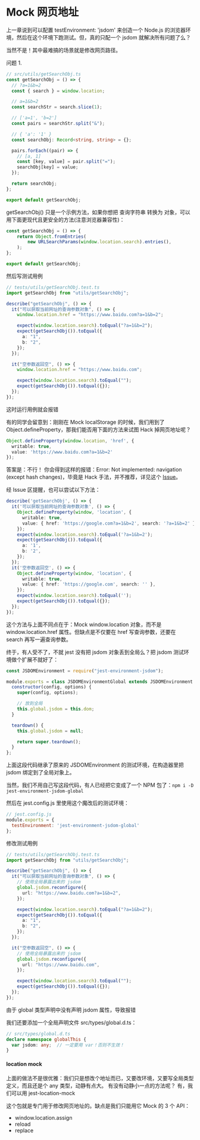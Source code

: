 # Mock 网页地址

上一章说到可以配置 testEnvironment: 'jsdom' 来创造一个 Node.js 的浏览器环境，然后在这个环境下跑测试。但，真的只配一个 jsdom 就解决所有问题了么？

当然不是！其中最难搞的场景就是修改网页路径。

问题 1. 

```ts 
// src/utils/getSearchObj.ts
const getSearchObj = () => {
  // ?a=1&b=2
  const { search } = window.location;

  // a=1&b=2
  const searchStr = search.slice(1);

  // ['a=1', 'b=2']
  const pairs = searchStr.split("&");

  // { 'a': '1' }
  const searchObj: Record<string, string> = {};

  pairs.forEach((pair) => {
    // [a, 1]
    const [key, value] = pair.split("=");
    searchObj[key] = value;
  });

  return searchObj;
};

export default getSearchObj;
```

getSearchObj() 只是一个示例方法，如果你想把 查询字符串 转换为 对象，可以用下面更现代且更安全的方法(注意浏览器兼容性)：

```ts 
const getSearchObj = () => {
    return Object.fromEntries(
        new URLSearchParams(window.location.search).entries(),
    );
};

export default getSearchObj;
```

然后写测试用例 

```ts 
// tests/utils/getSearchObj.test.ts
import getSearchObj from "utils/getSearchObj";

describe("getSearchObj", () => {
  it("可以获取当前网址的查询参数对象", () => {
    window.location.href = "https://www.baidu.com?a=1&b=2";

    expect(window.location.search).toEqual("?a=1&b=2");
    expect(getSearchObj()).toEqual({
      a: "1",
      b: "2",
    });
  });

  it("空参数返回空", () => {
    window.location.href = "https://www.baidu.com";

    expect(window.location.search).toEqual("");
    expect(getSearchObj()).toEqual({});
  });
});
```

这时运行用例就会报错

有的同学会留意到：刚刚在 Mock localStorage 的时候，我们用到了 Object.defineProperty，那我们能否用下面的方法来试图 Hack 掉网页地址呢？

```ts 
Object.defineProperty(window.location, 'href', {
  writable: true,
  value: 'https://www.baidu.com?a=1&b=2'
});
```

答案是：不行！ 你会得到这样的报错：Error: Not implemented: navigation (except hash changes)，毕竟是 Hack 手法，并不推荐，详见这个 [Issue](https://github.com/jestjs/jest/issues/890#issuecomment-501260238)。

经 Issue 区提醒，也可以尝试以下方法：

```ts 
describe('getSearchObj', () => {
  it('可以获取当前网址的查询参数对象', () => {
    Object.defineProperty(window, 'location', {
      writable: true,
      value: { href: 'https://google.com?a=1&b=2', search: '?a=1&b=2' },
    });
    expect(window.location.search).toEqual('?a=1&b=2');
    expect(getSearchObj()).toEqual({
      a: '1',
      b: '2',
    });
  });
  it('空参数返回空', () => {
    Object.defineProperty(window, 'location', {
      writable: true,
      value: { href: 'https://google.com', search: '' },
    });
    expect(window.location.search).toEqual('');
    expect(getSearchObj()).toEqual({});
  });
});

```

这个方法与上面不同点在于：Mock window.location 对象，而不是 window.location.href 属性。但缺点是不仅要在 href 写查询参数，还要在 search 再写一遍查询参数。

终于，有人受不了，不就 jest 没有把 jsdom 对象丢到全局么？把 jsdom 测试环境做个扩展不就好了：

```js 
const JSDOMEnvironment = require("jest-environment-jsdom");

module.exports = class JSDOMEnvironmentGlobal extends JSDOMEnvironment {
  constructor(config, options) {
    super(config, options);

    // 放到全局
    this.global.jsdom = this.dom;
  }

  teardown() {
    this.global.jsdom = null;

    return super.teardown();
  }
};
```
上面这段代码继承了原来的 JSDOMEnvironment 的测试环境，在构造器里把 jsdom 绑定到了全局对象上。

当然，我们不用自己写这段代码，有人已经把它变成了一个 NPM 包了：`npm i -D jest-environment-jsdom-global `

然后在 jest.config.js 里使用这个魔改后的测试环境：

```js 
// jest.config.js
module.exports = {
  testEnvironment: 'jest-environment-jsdom-global'
};
```

修改测试用例

```ts 
// tests/utils/getSearchObj.test.ts
import getSearchObj from "utils/getSearchObj";

describe("getSearchObj", () => {
  it("可以获取当前网址的查询参数对象", () => {
    // 使用全局暴露出来的 jsdom
    global.jsdom.reconfigure({
      url: "https://www.baidu.com?a=1&b=2",
    });

    expect(window.location.search).toEqual("?a=1&b=2");
    expect(getSearchObj()).toEqual({
      a: "1",
      b: "2",
    });
  });

  it("空参数返回空", () => {
    // 使用全局暴露出来的 jsdom
    global.jsdom.reconfigure({
      url: "https://www.baidu.com",
    });

    expect(window.location.search).toEqual("");
    expect(getSearchObj()).toEqual({});
  });
});
```
由于 global 类型声明中没有声明 jsdom 属性，导致报错 

我们还要添加一个全局声明文件 src/types/global.d.ts：

```ts 
// src/types/global.d.ts
declare namespace globalThis {
  var jsdom: any;  // 一定要用 var！否则不生效！
}
```

#### location mock 

上面的做法不是很优雅：我们只是想改个地址而已，又要改环境，又要写全局类型定义，而且还是个 any 类型，动静有点大。 有没有动静小一点的方法呢？ 有，我们可以用 jest-location-mock 


这个包就是专门用于修改网页地址的。缺点是我们只能用它 Mock 的 3 个 API：

- window.location.assign
- reload
- replace

